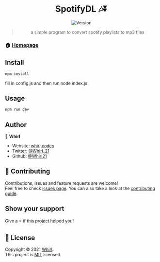 <h1 align="center"> SpotifyDL 🎶⏬</h1>
<div align="center" >
  <img alt="Version" src="https://img.shields.io/badge/version-1.0.0-blue.svg?cacheSeconds=2592000" />


> a simple program to convert spotify playlists to mp3 files

</div>

### 🏠 [Homepage](https://github.com/Whirl21/SpotifyDL#readme)

## Install

```sh
npm install
```
fill in config.js
and then run node index.js

## Usage

```sh
npm run dev
```

## Author

👤 **Whirl**

- Website: [whirl.codes](https://whirl.codes)
- Twitter: [@Whirl_21](https://twitter.com/Whirl_21)
- Github: [@Whirl21](https://github.com/Whirl21)

## 🤝 Contributing

Contributions, issues and feature requests are welcome!<br />Feel free to check [issues page](https://github.com/Whirl21/SpotifyDL/issues). You can also take a look at the [contributing guide](https://github.com/Whirl21/SpotifyDL/blob/master/CONTRIBUTING.md).

## Show your support

Give a ⭐️ if this project helped you!

## 📝 License

Copyright © 2021 [Whirl](https://github.com/Whirl21).<br />
This project is [MIT](https://github.com/Whirl21/SpotifyDL/blob/master/LICENSE) licensed.
